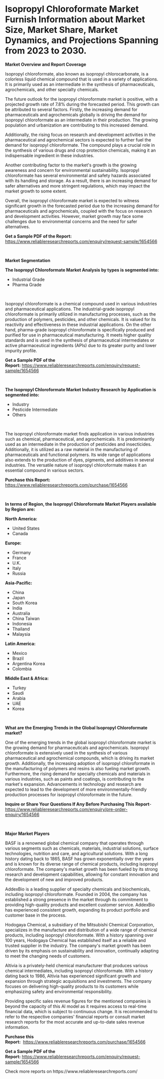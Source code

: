 <p><h1>Isopropyl Chloroformate Market Furnish Information about Market Size, Market Share, Market Dynamics, and Projections Spanning from 2023 to 2030.</h1></p><p><strong>Market Overview and Report Coverage</strong></p>
<p><p>Isopropyl chloroformate, also known as isopropyl chlorocarbonate, is a colorless liquid chemical compound that is used in a variety of applications. It is primarily used as an intermediate in the synthesis of pharmaceuticals, agrochemicals, and other specialty chemicals.</p><p>The future outlook for the isopropyl chloroformate market is positive, with a projected growth rate of 7.8% during the forecasted period. This growth can be attributed to several factors. Firstly, the increasing demand for pharmaceuticals and agrochemicals globally is driving the demand for isopropyl chloroformate as an intermediate in their production. The growing population and urbanization are contributing to this increased demand.</p><p>Additionally, the rising focus on research and development activities in the pharmaceutical and agrochemical sectors is expected to further fuel the demand for isopropyl chloroformate. The compound plays a crucial role in the synthesis of various drugs and crop protection chemicals, making it an indispensable ingredient in these industries.</p><p>Another contributing factor to the market's growth is the growing awareness and concern for environmental sustainability. Isopropyl chloroformate has several environmental and safety hazards associated with its handling and storage. As a result, there is an increasing demand for safer alternatives and more stringent regulations, which may impact the market growth to some extent.</p><p>Overall, the isopropyl chloroformate market is expected to witness significant growth in the forecasted period due to the increasing demand for pharmaceuticals and agrochemicals, coupled with the focus on research and development activities. However, market growth may face some challenges due to environmental concerns and the need for safer alternatives.</p></p>
<p><strong>Get a Sample PDF of the Report:</strong> <a href="https://www.reliableresearchreports.com/enquiry/request-sample/1654566">https://www.reliableresearchreports.com/enquiry/request-sample/1654566</a></p>
<p>&nbsp;</p>
<p><strong>Market Segmentation</strong></p>
<p><strong>The Isopropyl Chloroformate Market Analysis by types is segmented into:</strong></p>
<p><ul><li>Industrial Grade</li><li>Pharma Grade</li></ul></p>
<p>&nbsp;</p>
<p><p>Isopropyl chloroformate is a chemical compound used in various industries and pharmaceutical applications. The industrial-grade isopropyl chloroformate is primarily utilized in manufacturing processes, such as the production of polymers, pesticides, and other chemicals. It is valued for its reactivity and effectiveness in these industrial applications. On the other hand, pharma-grade isopropyl chloroformate is specifically produced and purified for use in pharmaceutical manufacturing. It meets higher quality standards and is used in the synthesis of pharmaceutical intermediates or active pharmaceutical ingredients (APIs) due to its greater purity and lower impurity profile.</p></p>
<p><strong>Get a Sample PDF of the Report:</strong>&nbsp;<a href="https://www.reliableresearchreports.com/enquiry/request-sample/1654566">https://www.reliableresearchreports.com/enquiry/request-sample/1654566</a></p>
<p>&nbsp;</p>
<p><strong>The Isopropyl Chloroformate Market Industry Research by Application is segmented into:</strong></p>
<p><ul><li>Industry</li><li>Pesticide Intermediate</li><li>Others</li></ul></p>
<p>&nbsp;</p>
<p><p>The isopropyl chloroformate market finds application in various industries such as chemical, pharmaceutical, and agrochemicals. It is predominantly used as an intermediate in the production of pesticides and insecticides. Additionally, it is utilized as a raw material in the manufacturing of pharmaceuticals and functional polymers. Its wide range of applications also extends to the production of dyes, pigments, and additives in several industries. The versatile nature of isopropyl chloroformate makes it an essential compound in various sectors.</p></p>
<p><strong>Purchase this Report:</strong>&nbsp; <a href="https://www.reliableresearchreports.com/purchase/1654566">https://www.reliableresearchreports.com/purchase/1654566</a></p>
<p>&nbsp;</p>
<p><strong>In terms of Region, the Isopropyl Chloroformate Market Players available by Region are:</strong></p>
<p>
    <p> <strong> North America: </strong>
        <ul>
            <li>United States</li>
            <li>Canada</li>
        </ul>
        </p> 
    <p> <strong> Europe: </strong>
        <ul>
            <li>Germany</li>
            <li>France</li>
            <li>U.K.</li>
            <li>Italy</li>
            <li>Russia</li>
        </ul>
        </p> 
    <p> <strong> Asia-Pacific: </strong>
        <ul>
            <li>China</li>
            <li>Japan</li>
            <li>South Korea</li>
            <li>India</li>
            <li>Australia</li>
            <li>China Taiwan</li>
            <li>Indonesia</li>
            <li>Thailand</li>
            <li>Malaysia</li>
        </ul>
        </p> 
    <p> <strong> Latin America: </strong>
        <ul>
            <li>Mexico</li>
            <li>Brazil</li>
            <li>Argentina Korea</li>
            <li>Colombia</li>
        </ul>
        </p> 
    <p> <strong> Middle East & Africa: </strong>
        <ul>
            <li>Turkey</li>
            <li>Saudi</li>
            <li>Arabia</li>
            <li>UAE</li>
            <li>Korea</li>
        </ul>
    </p>
    </p>
<p>&nbsp;</p>
<p><strong>What are the Emerging Trends in the Global Isopropyl Chloroformate market?</strong></p>
<p><p>One of the emerging trends in the global isopropyl chloroformate market is the growing demand for pharmaceuticals and agrochemicals. Isopropyl chloroformate is extensively used in the synthesis of various pharmaceutical and agrochemical compounds, which is driving its market growth. Additionally, the increasing adoption of isopropyl chloroformate in the manufacturing of polymers and resins is also fueling market growth. Furthermore, the rising demand for specialty chemicals and materials in various industries, such as paints and coatings, is contributing to the market's expansion. Advancements in technology and research are expected to lead to the development of more environmentally-friendly production processes for isopropyl chloroformate in the future.</p></p>
<p><strong>Inquire or Share Your Questions If Any Before Purchasing This Report</strong>- <a href="https://www.reliableresearchreports.com/enquiry/pre-order-enquiry/1654566">https://www.reliableresearchreports.com/enquiry/pre-order-enquiry/1654566</a></p>
<p>&nbsp;</p>
<p><strong>Major Market Players</strong></p>
<p><p>BASF is a renowned global chemical company that operates through various segments such as chemicals, materials, industrial solutions, surface technologies, nutrition and care, and agricultural solutions. With a long history dating back to 1865, BASF has grown exponentially over the years and is known for its diverse range of chemical products, including isopropyl chloroformate. The company's market growth has been fueled by its strong research and development capabilities, allowing for constant innovation and the development of new and improved products.</p><p>AddexBio is a leading supplier of specialty chemicals and biochemicals, including isopropyl chloroformate. Founded in 2004, the company has established a strong presence in the market through its commitment to providing high-quality products and excellent customer service. AddexBio has experienced consistent growth, expanding its product portfolio and customer base in the process.</p><p>Hodogaya Chemical, a subsidiary of the Mitsubishi Chemical Corporation, specializes in the manufacture and distribution of a wide range of chemical products, including isopropyl chloroformate. With a history spanning over 100 years, Hodogaya Chemical has established itself as a reliable and trusted supplier in the industry. The company's market growth has been driven by its emphasis on sustainability and innovation, continually adapting to meet the changing needs of customers.</p><p>Altivia is a privately-held chemical manufacturer that produces various chemical intermediates, including isopropyl chloroformate. With a history dating back to 1986, Altivia has experienced significant growth and expansion through strategic acquisitions and investments. The company focuses on delivering high-quality products to its customers while emphasizing safety and environmental responsibility.</p><p>Providing specific sales revenue figures for the mentioned companies is beyond the capacity of this AI model as it requires access to real-time financial data, which is subject to continuous change. It is recommended to refer to the respective companies' financial reports or consult market research reports for the most accurate and up-to-date sales revenue information.</p></p>
<p><strong>Purchase this Report:</strong>&nbsp;&nbsp;<a href="https://www.reliableresearchreports.com/purchase/1654566">https://www.reliableresearchreports.com/purchase/1654566</a></p>
<p></p>
<p><strong>Get a Sample PDF of the Report:</strong>&nbsp;<a href="https://www.reliableresearchreports.com/enquiry/request-sample/1654566">https://www.reliableresearchreports.com/enquiry/request-sample/1654566</a></p>
<p>Check more reports on https://www.reliableresearchreports.com/</p>